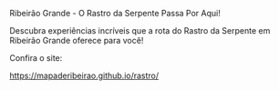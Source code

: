 Ribeirão Grande - O Rastro da Serpente Passa Por Aqui!

Descubra experiências incríveis que a rota do Rastro da Serpente em Ribeirão Grande oferece para você!

Confira o site:

https://mapaderibeirao.github.io/rastro/

